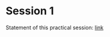 # Session 1

Statement of this practical session: [link](https://github.com/NicolasDuponchel/TeachingAndroid/tree/master/MyFirstApp)

